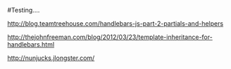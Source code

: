 #Testing....


http://blog.teamtreehouse.com/handlebars-js-part-2-partials-and-helpers

http://thejohnfreeman.com/blog/2012/03/23/template-inheritance-for-handlebars.html

http://nunjucks.jlongster.com/